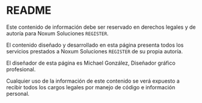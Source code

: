 # README

Este contenido de información debe ser reservado en derechos legales y de autoría para Noxum Soluciones `REGISTER`.

El contenido diseñado y desarrollado en esta página presenta todos los servicios prestados a Noxum Soluciones `REGISTER` de su propia autoría.

El diseñador de esta página es Michael González, Diseñador gráfico profesional.

Cualquier uso de la información de este contenido se verá expuesto a recibir todos los cargos legales por manejo de código e información personal.